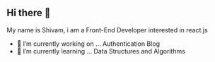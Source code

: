 ## Hi there 👋
My name is Shivam, i am a Front-End Developer interested in react.js
- 🔭 I’m currently working on ... Authentication Blog 
- 🌱 I’m currently learning ... Data Structures and Algorithms
<!--
**developmentwithshivam/developmentwithshivam** is a ✨ _special_ ✨ repository because its `README.md` (this file) appears on your GitHub profile.

Here are some ideas to get you started:

- 🔭 I’m currently working on ...
- 🌱 I’m currently learning ...
- 👯 I’m looking to collaborate on ...
- 🤔 I’m looking for help with ...
- 💬 Ask me about ...
- 📫 How to reach me: ...
- 😄 Pronouns: ...
- ⚡ Fun fact: ...
-->
